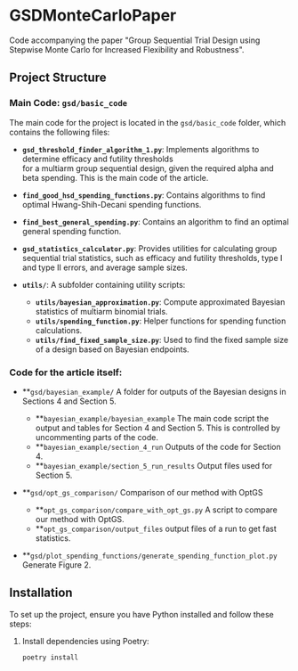 # GSDMonteCarloPaper
Code accompanying the paper "Group Sequential Trial Design using Stepwise Monte Carlo for Increased Flexibility and Robustness".

## Project Structure

### Main Code: `gsd/basic_code`

The main code for the project is located in the `gsd/basic_code` folder, which contains the following files:
- **`gsd_threshold_finder_algorithm_1.py`**: Implements algorithms to determine efficacy and futility thresholds  
  for a multiarm group sequential design, given the required alpha and beta spending. This is the main code of the 
  article.
- **`find_good_hsd_spending_functions.py`**: Contains algorithms to find optimal Hwang-Shih-Decani spending functions.
- **`find_best_general_spending.py`**: Contains an algorithm to find an optimal general spending function.
- **`gsd_statistics_calculator.py`**: Provides utilities for calculating group sequential trial statistics, 
    such as efficacy and futility thresholds, type I and type II errors, and average sample sizes.

- **`utils/`**: A subfolder containing utility scripts:
  - **`utils/bayesian_approximation.py`**: Compute approximated Bayesian statistics of multiarm binomial trials.
  - **`utils/spending_function.py`**: Helper functions for spending function calculations.
  - **`utils/find_fixed_sample_size.py`**: Used to find the fixed sample size of a design based on Bayesian endpoints.

### Code for the article itself:
- **`gsd/bayesian_example/` A folder for outputs of the Bayesian designs in Sections 4 and Section 5.
  - **`bayesian_example/bayesian_example` The main code script the output and tables for Section 4 and Section 5.
    This is controlled by uncommenting parts of the code.
  - **`bayesian_example/section_4_run` Outputs of the code for Section 4.
  - **`bayesian_example/section_5_run_results` Output files used for Section 5.

- **`gsd/opt_gs_comparison/` Comparison of our method with OptGS
  - **`opt_gs_comparison/compare_with_opt_gs.py` A script to compare our method with OptGS.
  - **`opt_gs_comparison/output_files` output files of a run to get fast statistics.

- **`gsd/plot_spending_functions/generate_spending_function_plot.py` Generate Figure 2.

## Installation

To set up the project, ensure you have Python installed and follow these steps:

1. Install dependencies using Poetry:
   ```bash
   poetry install
